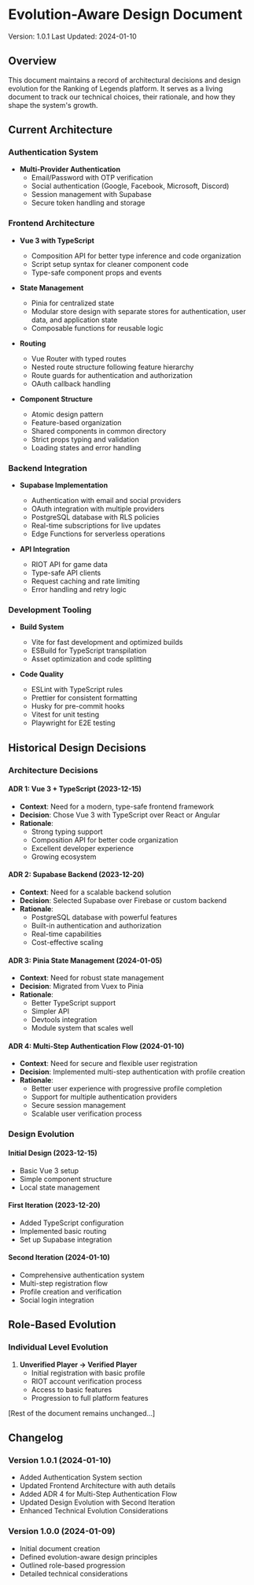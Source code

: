 # Evolution-Aware Design Document
Version: 1.0.1
Last Updated: 2024-01-10

## Overview

This document maintains a record of architectural decisions and design evolution for the Ranking of Legends platform. It serves as a living document to track our technical choices, their rationale, and how they shape the system's growth.

## Current Architecture

### Authentication System
- **Multi-Provider Authentication**
  - Email/Password with OTP verification
  - Social authentication (Google, Facebook, Microsoft, Discord)
  - Session management with Supabase
  - Secure token handling and storage

### Frontend Architecture
- **Vue 3 with TypeScript**
  - Composition API for better type inference and code organization
  - Script setup syntax for cleaner component code
  - Type-safe component props and events

- **State Management**
  - Pinia for centralized state
  - Modular store design with separate stores for authentication, user data, and application state
  - Composable functions for reusable logic

- **Routing**
  - Vue Router with typed routes
  - Nested route structure following feature hierarchy
  - Route guards for authentication and authorization
  - OAuth callback handling

- **Component Structure**
  - Atomic design pattern
  - Feature-based organization
  - Shared components in common directory
  - Strict props typing and validation
  - Loading states and error handling

### Backend Integration
- **Supabase Implementation**
  - Authentication with email and social providers
  - OAuth integration with multiple providers
  - PostgreSQL database with RLS policies
  - Real-time subscriptions for live updates
  - Edge Functions for serverless operations

- **API Integration**
  - RIOT API for game data
  - Type-safe API clients
  - Request caching and rate limiting
  - Error handling and retry logic

### Development Tooling
- **Build System**
  - Vite for fast development and optimized builds
  - ESBuild for TypeScript transpilation
  - Asset optimization and code splitting

- **Code Quality**
  - ESLint with TypeScript rules
  - Prettier for consistent formatting
  - Husky for pre-commit hooks
  - Vitest for unit testing
  - Playwright for E2E testing

## Historical Design Decisions

### Architecture Decisions

#### ADR 1: Vue 3 + TypeScript (2023-12-15)
- **Context**: Need for a modern, type-safe frontend framework
- **Decision**: Chose Vue 3 with TypeScript over React or Angular
- **Rationale**:
  - Strong typing support
  - Composition API for better code organization
  - Excellent developer experience
  - Growing ecosystem

#### ADR 2: Supabase Backend (2023-12-20)
- **Context**: Need for a scalable backend solution
- **Decision**: Selected Supabase over Firebase or custom backend
- **Rationale**:
  - PostgreSQL database with powerful features
  - Built-in authentication and authorization
  - Real-time capabilities
  - Cost-effective scaling

#### ADR 3: Pinia State Management (2024-01-05)
- **Context**: Need for robust state management
- **Decision**: Migrated from Vuex to Pinia
- **Rationale**:
  - Better TypeScript support
  - Simpler API
  - Devtools integration
  - Module system that scales well

#### ADR 4: Multi-Step Authentication Flow (2024-01-10)
- **Context**: Need for secure and flexible user registration
- **Decision**: Implemented multi-step authentication with profile creation
- **Rationale**:
  - Better user experience with progressive profile completion
  - Support for multiple authentication providers
  - Secure session management
  - Scalable user verification process

### Design Evolution

#### Initial Design (2023-12-15)
- Basic Vue 3 setup
- Simple component structure
- Local state management

#### First Iteration (2023-12-20)
- Added TypeScript configuration
- Implemented basic routing
- Set up Supabase integration

#### Second Iteration (2024-01-10)
- Comprehensive authentication system
- Multi-step registration flow
- Profile creation and verification
- Social login integration

## Role-Based Evolution

### Individual Level Evolution
1. **Unverified Player → Verified Player**
   - Initial registration with basic profile
   - RIOT account verification process
   - Access to basic features
   - Progression to full platform features

[Rest of the document remains unchanged...]

## Changelog

### Version 1.0.1 (2024-01-10)
- Added Authentication System section
- Updated Frontend Architecture with auth details
- Added ADR 4 for Multi-Step Authentication Flow
- Updated Design Evolution with Second Iteration
- Enhanced Technical Evolution Considerations

### Version 1.0.0 (2024-01-09)
- Initial document creation
- Defined evolution-aware design principles
- Outlined role-based progression
- Detailed technical considerations
